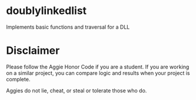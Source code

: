 # doublylinkedlist
Implements basic functions and traversal for a DLL

# Disclaimer
Please follow the Aggie Honor Code if you are a student. If you are working on a similar project, you can compare logic and results when your project is complete.

Aggies do not lie, cheat, or steal or tolerate those who do.
